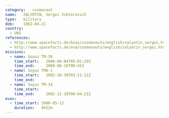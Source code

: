 ```yaml
---
category:	cosmonaut
name:	ZALYOTIN, Sergei Viktorovich 
type:	military
dob:	1962-04-21
country:
  - URS
references:
  - http://www.spacefacts.de/bios/cosmonauts/english/zalyotin_sergei.htm
  - http://www.spacefacts.de/eva/cosmonauts/english/zalyotin_sergei.htm
missions:
  - name: Soyuz TM-30
    time_start:   2000-04-04T05:01:29Z
    time_end:     2000-06-16T00:45Z
  - name: Soyuz TMA-1
    time_start:   2002-10-30T03:11:11Z
    time_end:     
  - name: Soyuz TM-34
    time_start:   
    time_end:     2002-11-10T00:04:21Z
evas:
  - time_start: 2000-05-12
    duration:   4h52m
---
```


